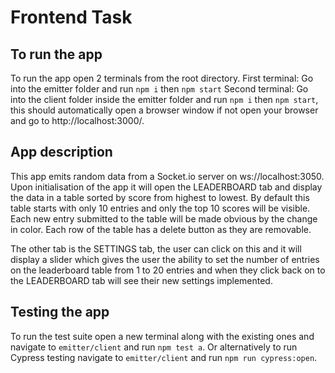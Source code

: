 # Frontend Task

## To run the app

To run the app open 2 terminals from the root directory.
First terminal: Go into the emitter folder and run `npm i` then `npm start`
Second terminal: Go into the client folder inside the emitter folder and run `npm i` then `npm start`, this should automatically open a browser window if not open your browser and go to http://localhost:3000/.

## App description

This app emits random data from a Socket.io server on ws://localhost:3050.
Upon initialisation of the app it will open the LEADERBOARD tab and display the data in a table sorted by score from highest to lowest.
By default this table starts with only 10 entries and only the top 10 scores will be visible.
Each new entry submitted to the table will be made obvious by the change in color.
Each row of the table has a delete button as they are removable.

The other tab is the SETTINGS tab, the user can click on this and it will display a slider which gives the user the ability to set the number of entries on the leaderboard table from 1 to 20 entries and when they click back on to the LEADERBOARD tab will see their new settings implemented.

## Testing the app

To run the test suite open a new terminal along with the existing ones and navigate to `emitter/client` and run `npm test a`.
Or alternatively to run Cypress testing navigate to `emitter/client` and run `npm run cypress:open`.